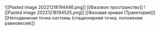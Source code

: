 ![[Pasted image 20221218194446.png]]
[[Фазовое пространство]]
![[Pasted image 20221218194525.png]]
[[Фазовая кривая (Траектория)]]
[[Неподвижная точка системы (стационарная точка, положение равновесия)]]